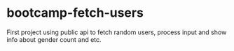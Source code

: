# bootcamp-fetch-users

First project using public api to fetch random users, process input
and show info about gender count and etc.
